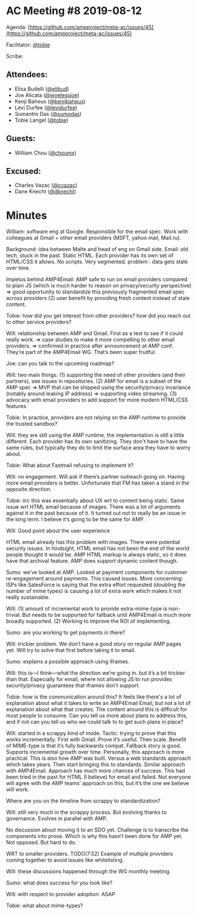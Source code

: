 # **AC Meeting #8 2019-08-12**

Agenda: [https://github.com/ampproject/meta-ac/issues/45](https://github.com/ampproject/meta-ac/issues/45)

Facilitator: [@tobie][tobie]

Scribe: 


## **Attendees:**

*   Elisa Budelli ([@elibud][elibud])
*   Joe Alicata ([@wirelessjoe][wirelessjoe])
*   Kenji Baheux ([@kenjibaheux][kenjibaheux])
*   Levi Durfee ([@levidurfee][levidurfee])
*   Sumantro Das ([@sumodas][sumodas])
*   Tobie Langel ([@tobie][tobie])

## **Guests:**

*   William Chou ([@choumx][choumx])

## **Excused:**

*   Charles Vazac ([@cvazac][cvazac])
*   Dane Knecht ([@dknecht][dknecht])

# **Minutes**

William: software eng at Google. Responsible for the email spec. Work with colleagues at Gmail + other email providers (MSFT, yahoo mail, Mail.ru).

Background: idea between Malte and head of eng on Gmail side. Email: old tech, stuck in the past. Static HTML. Each provider has its own set of HTML/CSS it allows. No scripts. Very segmented. problem : data gets stale over time.

Impetus behind AMP4Email: AMP safe to run on email providers compared to plain JS (which is much harder to reason on privacy/security perspective) => good opportunity to standardize this previously fragmented email spec across providers (2) user benefit by providing fresh content instead of stale content.

Tobie: how did you get interest from other providers? how did you reach out to other service providers?

Will: relationship between AMP and Gmail. First as a test to see if it could really work. => case studies to make it more compelling to other email providers. => confirmed in practice after announcement at AMP conf. They’re part of the AMP4Email WG. That’s been super fruitful.

Joe: can you talk to the upcoming roadmap?

Will: two main things: (1) supporting the need of other providers (and their partners), see issues in repositories. (2) AMP for email is a subset of the AMP spec => MVP that can be shipped using the security/privacy invariance (notably around leaking IP address) => supporting video streaming. (3) advocacy with email providers to add support for more modern HTML/CSS features.

Tobie: In practice, providers are not relying on the AMP runtime to provide the trusted sandbox? 

Will: they are still using the AMP runtime, the implementation is still a little different. Each provider has its own sanitizing. They don't have to have the same rules, but typically they do to limit the surface area they have to worry about.

Tobie: What about Fastmail refusing to implement it?

Will: no engagement. Will ask if there’s partner outreach going on. Having more email providers is better. Unfortunate that FM has taken a stand in the opposite direction.

Tobie: iirc this was essentially about UX wrt to content being static. Same issue wrt HTML email because of images. There was a lot of arguments against it in the past because of it. It turned out not to really be an issue in the long term. I believe it’s going to be the same for AMP. 

Will: Good point about the user experience

HTML email already has this problem with images. There were potential security issues. In hindsight, HTML email has not been the end of the world people thought it would be. AMP HTML markup is always static, so it does have that archival feature. AMP does support dynamic content though.  

Sumo: we’ve looked at AMP. Looked at payment components for customer re-engagement around payments. This caused issues. More concerning: ISPs like SalesForce is saying that the extra effort requested (doubling the number of mime types) is causing a lot of extra work which makes it not really sustainable.

Will: (1) amount of incremental work to provide extra-mime-type is non-trivial. But needs to be supported for fallback until AMP4Email is much more broadly supported. (2) Working to improve the ROI of implementing.

Sumo: are you working to get payments in there?

Will: trickier problem. We don’t have a good story on regular AMP pages yet. Will try to solve that first before taking it to email.

Sumo: explains a possible approach using iframes.

Will: this is—I think—what the direction we’re going in. but it’s a bit trickier than that. Especially for email, where not allowing JS to run provides security/privacy guarantees that iframes don’t support.

Tobie: how is the communication around this? It feels like there's a lot of explanation about what it takes to write an AMP4Email Email, but not a lot of explanation about what that creates. The content around this is difficult for most people to consume. Can you tell us more about plans to address this, and if not can you tell us who we could talk to to get such plans in place?

Will: started in a scrappy kind of mode. Tactic: trying to prove that this works incrementally. First with Gmail. Prove it’s useful. Then scale. Benefit of MIME-type is that it’s fully backwards compat. Fallback story is good. Supports incremental growth over time. Personally, this approach is more practical. This is also how AMP was built. Versus a web standards approach which takes years. Then start bringing this to standards. Similar approach with AMP4Email. Approach has much more chances of success. This had been tried in the past for HTML (I believe) for email and failed. Not everyone will agree with the AMP teams’ approach on this, but it’s the one we believe will work.

Where are you on the timeline from scrappy to standardization?

Will: still very much in the scrappy process. But evolving thanks to governance. Evolves in parallel with AMP.

No discussion about moving it to an SDO yet. Challenge is to transcribe the components into prose. Which is why this hasn’t been done for AMP yet. Not opposed. But hard to do.

WRT to smaller providers. TODO(7:52) Example of multiple providers coming together to avoid issues like whitelisting.

Will: these discussions happened through the WG monthly meeting.

Sumo: what does success for you look like?

Will: with respect to provider adoption: ASAP

Tobie: what about mime-types?


[tobie]: https://github.com/tobie
[wirelessjoe]: https://github.com/wirelessjoe
[cvazac]: https://github.com/cvazac
[levidurfee]: https://github.com/levidurfee
[sumodas]: https://github.com/sumodas
[kenjibaheux]: https://github.com/kenjibaheux
[elibud]: https://github.com/elibud
[choumx]: https://github.com/choumx
[dknecht]: https://github.com/dknecht